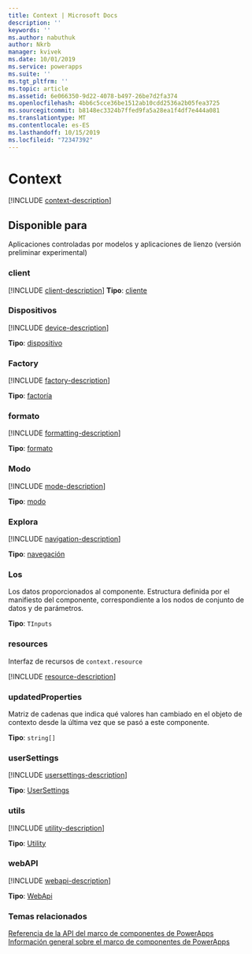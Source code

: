 ```yaml
---
title: Context | Microsoft Docs
description: ''
keywords: ''
ms.author: nabuthuk
author: Nkrb
manager: kvivek
ms.date: 10/01/2019
ms.service: powerapps
ms.suite: ''
ms.tgt_pltfrm: ''
ms.topic: article
ms.assetid: 6e066350-9d22-4078-b497-26be7d2fa374
ms.openlocfilehash: 4bb6c5cce36be1512ab10cdd2536a2b05fea3725
ms.sourcegitcommit: b8148ec3324b7ffed9fa5a28ea1f4df7e444a081
ms.translationtype: MT
ms.contentlocale: es-ES
ms.lasthandoff: 10/15/2019
ms.locfileid: "72347392"
---
```

# <a name="context"></a>Context

[!INCLUDE [context-description](includes/context-description.md)]

## <a name="available-for"></a>Disponible para 

Aplicaciones controladas por modelos y aplicaciones de lienzo (versión preliminar experimental)

### <a name="client"></a>client

[!INCLUDE [client-description](includes/client-description.md)]
**Tipo**: [cliente](client.md)

### <a name="device"></a>Dispositivos

[!INCLUDE [device-description](includes/device-description.md)]

**Tipo**: [dispositivo](device.md)

### <a name="factory"></a>Factory

[!INCLUDE [factory-description](includes/factory-description.md)]

**Tipo**: [factoría](factory.md)

### <a name="formatting"></a>formato

[!INCLUDE [formatting-description](includes/formatting-description.md)]

**Tipo**: [formato](formatting.md)

### <a name="mode"></a>Modo

[!INCLUDE [mode-description](includes/mode-description.md)]

**Tipo**: [modo](mode.md)

### <a name="navigation"></a>Explora

[!INCLUDE [navigation-description](includes/navigation-description.md)]

**Tipo**: [navegación](navigation.md)

### <a name="parameters"></a>Los

Los datos proporcionados al componente. Estructura definida por el manifiesto del componente, correspondiente a los nodos de conjunto de datos y de parámetros.

**Tipo**: `TInputs`

### <a name="resources"></a>resources

Interfaz de recursos de `context.resource`

[!INCLUDE [resource-description](includes/resources-description.md)]

### <a name="updatedproperties"></a>updatedProperties

Matriz de cadenas que indica qué valores han cambiado en el objeto de contexto desde la última vez que se pasó a este componente.

**Tipo**: `string[]`

### <a name="usersettings"></a>userSettings

[!INCLUDE [usersettings-description](includes/usersettings-description.md)]

**Tipo**: [UserSettings](usersettings.md)

### <a name="utils"></a>utils

[!INCLUDE [utility-description](includes/utility-description.md)]

**Tipo**: [Utility](utility.md)

### <a name="webapi"></a>webAPI

[!INCLUDE [webapi-description](includes/webapi-description.md)]

**Tipo**: [WebApi](webapi.md)

### <a name="related-topics"></a>Temas relacionados

[Referencia de la API del marco de componentes de PowerApps](../reference/index.md)<br/>
[Información general sobre el marco de componentes de PowerApps](../overview.md)